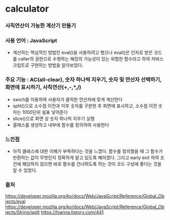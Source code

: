 # calculator

### 사칙연산이 가능한 계산기 만들기
### 사용 언어 : JavaScript
- 계산하는 핵심적인 방법인 eval()을 사용하려고 했으나 eval()은 인자로 받은 코드를 caller의 권한으로 수행하는 해킹의 가능성이 있는 위험한 함수라고 하여 자바스크립트로 구현하는 방법을 알아보았다. 
### 주요 기능 : AC(all-clear), 숫자 하나씩 지우기, 숫자 및 연산자 선택하기, 화면에 표시하기, 사칙연산(+,-,*,/)
  - swich를 이용하여 사용자가 클릭한 연산자에 맞게 계산한다
  - split()으로 소수점 이전과 이후 숫자를 구분한 후  화면에 표시하고, 소수점 이전 숫자는 1000단위 쉼표 넣어준다 
  - slice()으로 화면 상 숫자 하나씩 지우기 실행 
  - 클래스를 생성하고 내부에 함수를 정의하여 사용한다
  

### 느낀점
- 아직 클래스에 대한 이해가 부족하다는 것을 느꼈다. 
함수를 정의했을 때 그 함수가 반환하는 값이 무엇인지 정확하게 알고 있도록 해야겠다. 
그리고 early exit 하여 조건에 해당하지 않으면 바로 함수를 건너뛰도록 하는 것이 코드 구성에 좋다는 것을 알 수 있었다. 


### 출처
https://developer.mozilla.org/ko/docs/Web/JavaScript/Reference/Global_Objects/eval
https://developer.mozilla.org/ko/docs/Web/JavaScript/Reference/Global_Objects/String/split
https://hianna.tistory.com/441
